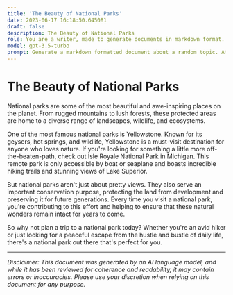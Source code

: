 ```yaml
---
title: 'The Beauty of National Parks'
date: 2023-06-17 16:18:50.645081
draft: false
description: The Beauty of National Parks
role: You are a writer, made to generate documents in markdown format. It is very important that all of the documents you generate are in valid markdown format.
model: gpt-3.5-turbo
prompt: Generate a markdown formatted document about a random topic. At the bottom, include a disclaimer explaining that the document was generated by you. The first line of the document should be the title. Make sure that the entire document is in proper markdown format, using a mix of various tags to make the document visually appealing.
---
```


# The Beauty of National Parks

National parks are some of the most beautiful and awe-inspiring places on the planet. From rugged mountains to lush forests, these protected areas are home to a diverse range of landscapes, wildlife, and ecosystems.

One of the most famous national parks is Yellowstone. Known for its geysers, hot springs, and wildlife, Yellowstone is a must-visit destination for anyone who loves nature. If you're looking for something a little more off-the-beaten-path, check out Isle Royale National Park in Michigan. This remote park is only accessible by boat or seaplane and boasts incredible hiking trails and stunning views of Lake Superior.

But national parks aren't just about pretty views. They also serve an important conservation purpose, protecting the land from development and preserving it for future generations. Every time you visit a national park, you're contributing to this effort and helping to ensure that these natural wonders remain intact for years to come.

So why not plan a trip to a national park today? Whether you're an avid hiker or just looking for a peaceful escape from the hustle and bustle of daily life, there's a national park out there that's perfect for you.

---

*Disclaimer: This document was generated by an AI language model, and while it has been reviewed for coherence and readability, it may contain errors or inaccuracies. Please use your discretion when relying on this document for any purpose.*